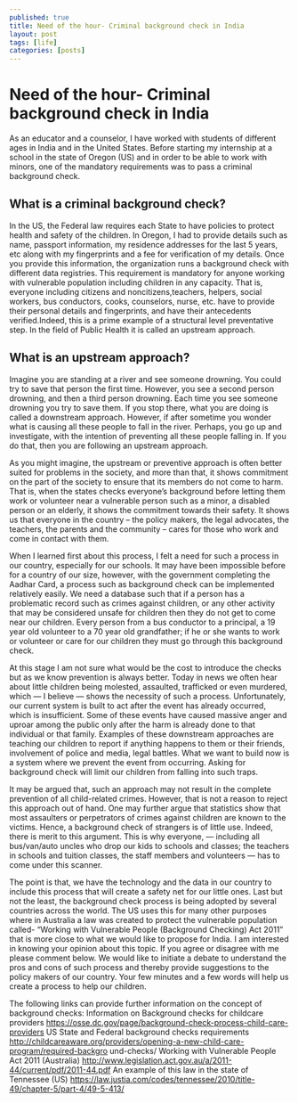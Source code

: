 ```yaml
---
published: true
title: Need of the hour- Criminal background check in India
layout: post
tags: [life]
categories: [posts]
---
```


# Need of the hour- Criminal background check in India

As an educator and a counselor, I have worked with students of different ages in India and in the United States. Before starting my internship at a school in the state of Oregon (US) and in order to be able to work with minors, one of the mandatory requirements was to pass a criminal background check.

## What is a criminal background check?

In the US, the Federal law requires each State to have policies to protect health and safety of the children. In Oregon, I had to provide details such as name, passport information, my residence addresses for the last 5 years, etc along with my fingerprints and a fee for verification of my details. Once you provide this information, the organization runs a background check with different data registries. This requirement is mandatory for anyone working with vulnerable population including children in any capacity. That is, everyone including citizens and noncitizens,teachers, helpers, social workers, bus conductors, cooks, counselors, nurse, etc. have to provide their personal details and fingerprints, and have their antecedents verified.Indeed, this is a prime example of a structural level preventative step. In the field of Public Health it is called an upstream approach.

## What is an upstream approach?

 Imagine you are standing at a river and see someone drowning. You could try to save that person the first time. However, you see a second person drowning, and then a third person drowning. Each time you see someone drowning you try to save them. If you stop there, what you are doing is called a downstream approach. However, if after sometime you wonder what is causing all these people to fall in the river. Perhaps, you go up and investigate, with the intention of preventing all these people falling in. If you do that, then you are following an upstream approach.

As you might imagine, the upstream or preventive approach is often better suited for problems in the society, and more than that, it shows commitment on the part of the society to ensure that its members do not come to harm. That is, when the states checks everyone’s background before letting them work or volunteer near a vulnerable person such as a minor, a disabled person or an elderly, it shows the commitment towards their safety. It shows us that everyone in the country – the policy makers, the legal advocates, the teachers, the parents and the community – cares for those who work and come in contact with them.

When I learned first about this process, I felt a need for such a process in our country, especially for our schools. It may have been impossible before for a country of our size, however, with the government completing the Aadhar Card, a process such as background check can be implemented relatively easily. We need a database such that if a person has a problematic record such as crimes against children, or any other activity that may be considered unsafe for children then they do not get to come near our children. Every person from a bus conductor to a principal, a 19 year old volunteer to a 70 year old grandfather; if he or she wants to work or volunteer or care for our
children they must go through this background check.

At this stage I am not sure what would be the cost to introduce the checks but as we know prevention is always better. Today in news we often hear about little children being molested, assaulted, trafficked or even murdered, which — I believe — shows the necessity of such a process. Unfortunately, our current system is built to act after the event has already occurred, which is insufficient. Some of these events have caused massive anger and uproar among the public only after the harm is already done to that individual or that family. Examples of these downstream approaches are teaching our children to report if anything happens to them or their friends, involvement of police and media, legal battles. What we want to build now is a system where we prevent the event from occurring. Asking for background check will limit our children from falling into such traps.

It may be argued that, such an approach may not result in the complete prevention of all child-related crimes. However, that is not a reason to reject this approach out of hand. One may further argue that statistics show that most assaulters or perpetrators of crimes against children are known to the victims. Hence, a background check of strangers is of little use. Indeed, there is merit to this argument. This is why everyone, — including all bus/van/auto uncles who drop our kids to schools and classes; the teachers in schools and tuition classes, the staff members and volunteers — has to come under this scanner.

The point is that, we have the technology and the data in our country to include this process that will create a safety net for our little ones. Last but not the least, the background check process is being adopted by several countries across the world. The US uses this for many other purposes where in Australia a law was created to protect the vulnerable population called- “Working with Vulnerable People (Background Checking) Act 2011” that is more close to what we would like to propose for India. I am interested in knowing your opinion about this topic. If you agree or disagree with me please comment below. We would like to initiate a debate to understand the pros and cons of such process and thereby provide suggestions to the policy makers of our country. Your few minutes and a few words will help us create a process to help our
children.


The following links can provide further information on the concept of background
checks:
Information on Background checks for childcare providers
https://osse.dc.gov/page/background-check-process-child-care-providers
US State and Federal background checks requirements
http://childcareaware.org/providers/opening-a-new-child-care-program/required-backgro
und-checks/
Working with Vulnerable People Act 2011 (Australia)
http://www.legislation.act.gov.au/a/2011-44/current/pdf/2011-44.pdf
An example of this law in the state of Tennessee (US)
https://law.justia.com/codes/tennessee/2010/title-49/chapter-5/part-4/49-5-413/

